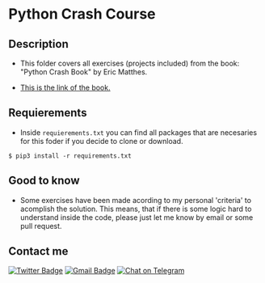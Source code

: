 # Python Crash Course

## Description

- This folder covers all exercises (projects included) from the book: "Python Crash Book" by Eric Matthes.

- [This is the link of the book.](https://nostarch.com/pythoncrashcourse2e)

## Requierements

- Inside `requierements.txt` you can find all packages that are necesaries for this foder if you decide to clone or download.

`$ pip3 install -r requirements.txt`

## Good to know

- Some exercises have been made acording to my personal 'criteria' to acomplish the solution. This means, that if there is some logic hard to understand inside the code, please just let me know by email or some pull request.

## Contact me

[![Twitter Badge](https://img.shields.io/badge/-James_Noria-1ca0f1?style=flat-square&logo=twitter&logoColor=white&link=https://twitter.com/jamesnoria)](https://twitter.com/jamesnoria) [![Gmail Badge](https://img.shields.io/badge/-jamesnoria@gmail.com-c14438?style=flat-square&logo=Gmail&logoColor=white&link=mailto:jamesnoria@gmail.com)](mailto:jamesnoria@gmail.com)
[![Chat on Telegram](https://img.shields.io/badge/Chat%20on-Telegram-brightgreen.svg)](https://t.me/jamesnoria)  